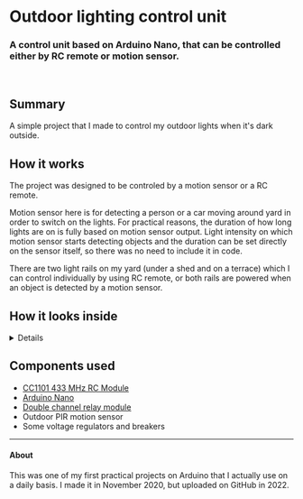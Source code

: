 # Outdoor lighting control unit
### A control unit based on Arduino Nano, that can be controlled either by RC remote or motion sensor.

<br>

## Summary
A simple project that I made to control my outdoor lights when it's dark outside.


## How it works
The project was designed to be controled by a motion sensor or a RC remote.

Motion sensor here is for detecting a person or a car moving around yard in order to switch on the lights. For practical reasons, the duration of how long lights are on is fully based on motion sensor output. Light intensity on which motion sensor starts detecting objects and the duration can be set directly on the sensor itself, so there was no need to include it in code.

There are two light rails on my yard (under a shed and on a terrace) which I can control individually by using RC remote, or both rails are powered when an object is detected by a motion sensor.

## How it looks inside
<details>
  <img src='https://i.imgur.com/igzxbFq.jpg'>
</details>

## Components used
* <a href='https://botland.com.pl/moduly-radiowe/3698-modul-radiowy-cc1101-433-mhz-transceiver-tht-z-antena-5904422359393.html'>CC1101 433 MHz RC Module</a>
* <a href='https://botland.com.pl/arduino-seria-nano-oryginalne-plytki/12960-arduino-nano-a000005-7630049200173.html'>Arduino Nano</a>
* <a href='https://botland.com.pl/moduly-przekaznikow/14266-modul-przekaznikow-iduino-2-kanaly-z-optoizolacja-styki-10a250vac-cewka-5v-5903351242332.html'>Double channel relay module</a>
* Outdoor PIR motion sensor
* Some voltage regulators and breakers 

---

#### About
This was one of my first practical projects on Arduino that I actually use on a daily basis. I made it in November 2020, but uploaded on GitHub in 2022. 
